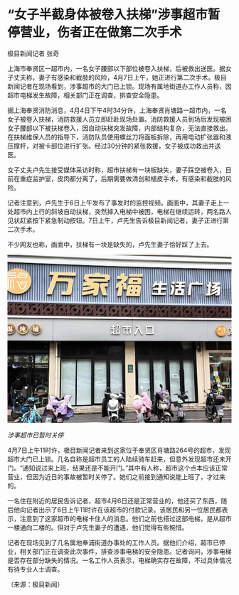 # “女子半截身体被卷入扶梯”涉事超市暂停营业，伤者正在做第二次手术

极目新闻记者 张奇

上海市奉贤区一超市内，一名女子腰部以下部位被卷入扶梯，后被救出送医。据女子丈夫称，妻子有感染和截肢的风险，4月7日上午，她正进行第二次手术。极目新闻记者在现场看到，涉事超市的大门已上锁。现场有属地街道办工作人员称，因超市电梯发生故障，相关部门正在调查，排查安全隐患。

据上海奉贤消防消息，4月4日下午4时34分许，上海奉贤肖塘路一超市内，一名女子被卷入扶梯，消防救援人员立即赶赴现场处置。消防救援人员到场后发现被困女子腰部以下被扶梯卷入，因自动扶梯突发故障，内部结构复杂，无法直接救出。在扶梯维保人员的指导下，消防队员使用螺丝刀将面板拆除，再用电动扩张器和液压撑杆，对被卡部位进行扩张。经过30分钟的紧张救援，女子被成功救出并送医。

女子丈夫卢先生接受媒体采访时称，超市扶梯有一块板缺失，妻子踩空被卷入，目前在重症监护室，皮肉都分离了，后期需要做清创和植皮手术，有感染和截肢的风险。

记者注意到，卢先生于6日上午发布了事发时的监控视频。画面中，其妻子走上一处超市内上行的斜坡自动扶梯，突然掉入电梯中被困，电梯在继续运转，两名路人见状赶紧按下紧急制动按钮。7日上午，卢先生告诉极目新闻记者，妻子正进行第二次手术。

不少网友也称，画面中，扶梯有一块是缺失的，卢先生妻子恰好踩了上去。

![e74e17f63074cec49014cb45ebba76c1.jpg](https://raw.githubusercontent.com/qqhsx/qqnews_image/main/2024/04/07/“女子半截身体被卷入扶梯”涉事超市暂停营业，伤者正在做第二次手术/e74e17f63074cec49014cb45ebba76c1.jpg)

_涉事超市已暂时关停_

4月7日上午11时许，极目新闻记者来到这家位于奉贤区肖塘路264号的超市，发现超市大门已上锁。几名自称是超市员工的人陆续骑车赶来，但意外发现超市还未开门。“通知说过来上班，结果还是不能开门。”其中有人称，超市这个点本应该正常营业，但因为近日的事故被暂时关停了。她们之前接到通知说能上班了，才过来的。

一名住在附近的居民告诉记者，超市4月6日还是正常营业的，他还买了东西，随后他向记者出示了6日上午11时许在该超市的付款记录。该居民和另一位居民都表示，注意到了这家超市的电梯卡住人的消息。他们之前也搭过这部电梯，是从超市一楼通向二楼的。但对于卢先生妻子的遭遇，他们觉得有些惋惜。

记者在现场见到了几名属地奉浦街道办事处的工作人员。据他们介绍，超市已停业，相关部门正在调查此次事件，排查涉事电梯的安全隐患。记者询问，涉事电梯是否存在部分缺失的情况。一名工作人员表示，电梯确实存在故障，不过具体情况有待专业人士调查。

（来源：极目新闻）

